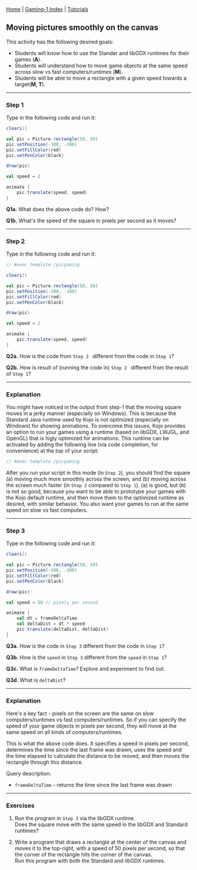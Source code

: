 <div class="nav">
  <a href="../../index.html">Home</a> | <a href="index.html">Gaming-1 Index</a> | <a href="../../tutorials-index.html">Tutorials</a>
</div>

## Moving pictures smoothly on the canvas

This activity has the following desired goals:
* Students will know how to use the Standar and libGDX runtimes for their games (**A**).
* Students will understand how to move game objects at the same speed across slow vs fast computers/runtimes (**M**).
* Students will be able to move a rectangle with a given speed towards a target(**M, T**).

---

### Step 1

Type in the following code and run it:

```scala
cleari()

val pic = Picture.rectangle(50, 50)
pic.setPosition(-300, -300)
pic.setFillColor(red)
pic.setPenColor(black)

draw(pic)

val speed = 2

animate {
    pic.translate(speed, speed)
}
```

**Q1a.** What does the above code do? How?

**Q1b.** What's the speed of the square in pixels per second as it moves?

---

### Step 2

Type in the following code and run it:

```scala
// #exec template /picgaming

cleari()

val pic = Picture.rectangle(50, 50)
pic.setPosition(-300, -300)
pic.setFillColor(red)
pic.setPenColor(black)

draw(pic)

val speed = 2

animate {
    pic.translate(speed, speed)
}
```

**Q2a.** How is the code from `Step 2 ` different from the code in `Step 1`?

**Q2b.** How is result of (running the code in) `Step 2 ` different from the result of `Step 1`?


---

### Explanation

You might have noticed in the output from step-1 that the moving square moves in a jerky manner (especially on Windows). This is because the Standard Java runtime used by Kojo is not optimized (especially on Windows) for showing animations. To overcome this issues, Kojo provides an option to run your games using a runtime (based on libGDX, LWJGL, and OpenGL) that is higly optimized for animations. This runtime can be activated by adding the following line (via code completion, for convenience) at the top of your script:

```scala
// #exec template /picgaming
```

After you run your script in this mode (in `Step 2`), you should find the square (a) moving much more smoothly across the screen, and (b) moving across the screen much faster (in `Step 2` compared to `Step 1`). (a) is good, but (b) is not so good, because you want to be able to prototype your games with the Kojo default runtime, and then move them to the optimized runtime as desired, with similar behavior. You also want your games to run at the same speed on slow vs fast computers.

---

### Step 3

Type in the following code and run it:

```scala
cleari()

val pic = Picture.rectangle(50, 50)
pic.setPosition(-300, -300)
pic.setFillColor(red)
pic.setPenColor(black)

draw(pic)

val speed = 50 // pixels per second

animate {
    val dt = frameDeltaTime
    val deltaDist = dt * speed
    pic.translate(deltaDist, deltaDist)
}
```

**Q3a.** How is the code in `Step 3` different from the code in `Step 1`?

**Q3b.** How is the `speed` in `Step 3` different from the `speed` in `Step 1`?

**Q3c.** What is `frameDeltaTime`? Explore and experiment to find out.

**Q3d.** What is `deltaDist`?

---

### Explanation

Here's a key fact - pixels on the screen are the same on slow computers/runtimes vs fast computers/runtimes. So if you can specify the speed of your game objects in pixels per second, they will move at the same speed on all kinds of computers/runtimes.

This is what the above code does. It specifies a speed in pixels per second, determines the time since the last frame was drawn, uses the speed and the time elapsed to calculate the distance to be moved, and then moves the rectangle through this distance.

Query description:

* `frameDeltaTime` - returns the time since the last frame was drawn

---

### Exercises

1. Run the program in `Step 3` via the libGDX runtime.  
Does the square move with the same speed in the libGDX and Standard runtimes?

1. Write a program that draws a rectangle at the center of the canvas and moves it to the top-right, with a speed of 50 pixels per second, so that the corner of the rectangle hits the corner of the canvas.  
Run this program with both the Standard and libGDX runtimes.